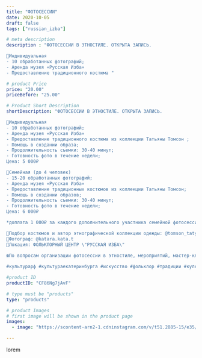 ```yaml
---
title: "ФОТОСЕССИИ"
date: 2020-10-05
draft: false
tags: ["russian_izba"]

# meta description
description : "ФОТОСЕССИИ В ЭТНОСТИЛЕ. ОТКРЫТА ЗАПИСЬ. 

🌾Индивидуальная 
- 10 обработанных фотографий; 
- Аренда музея «Русская Изба» 
- Предоставление традиционного костюма "

# product Price
price: "20.00"
priceBefore: "25.00"

# Product Short Description
shortDescription: "ФОТОСЕССИИ В ЭТНОСТИЛЕ. ОТКРЫТА ЗАПИСЬ. 

🌾Индивидуальная 
- 10 обработанных фотографий; 
- Аренда музея «Русская Изба» 
- Предоставление традиционного костюма из коллекции Татьяны Томсон ; 
- Помощь в создании образа; 
- Продолжительность съемки: 30-40 минут; 
- Готовность фото в течение недели; 
Цена: 5 000₽ 

🌾Семейная (до 4 человек) 
- 15-20 обработанных фотографий; 
- Аренда музея «Русская Изба» 
- Предоставление традиционных костюмов из коллекции Татьяны Томсон; 
- Помощь в создании образов; 
- Продолжительность съемки: 30-40 минут; 
- Готовность фото в течение недели; 
Цена: 6 000₽ 

*доплата 1 000₽ за каждого дополнительного участника семейной фотосессии.

🔸Подбор костюмов и автор этнографической коллекции одежды: @tomson_tatyana 
🔸Фотограф: @katara.kata.t 
🔸Локация: ФОЛЬКЛОРНЫЙ ЦЕНТР \"РУССКАЯ ИЗБА\" 

☎По вопросам организации фотосессии в этностиле, мероприятий, мастер-классов, аренды экспонатов и костюмов звоните по номеру: 8 965 535 00 95 
⠀ 
#культурарф #культураекатеринбурга #искусство #фольклор #традиции #культура #этностиль #этнос #традиционнаяодежда #Россия #этнография #фотосессияекб #модельекб #фотографекб #фотосессии"

#product ID
productID: "CF86Ng7jAvF"

# type must be "products"
type: "products"

# product Images
# first image will be shown in the product page
images:
  - image: "https://scontent-arn2-1.cdninstagram.com/v/t51.2885-15/e35/p1080x1080/120654317_3331914863557792_8737985452220690431_n.jpg?_nc_ht=scontent-arn2-1.cdninstagram.com&_nc_cat=104&_nc_ohc=ZOUI650w9X8AX-zz5hw&tp=1&oh=dee4157560b18921bd4ae430c221feb1&oe=60519ED9&ig_cache_key=MjQxMzA1OTUxNTc3MzM1Njk5Nw%3D%3D.2"

---
```

lorem
